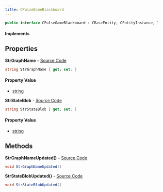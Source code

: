 ```yaml
---
title: CPulseGameBlackboard
---
```


```csharp
public interface CPulseGameBlackboard : CBaseEntity, CEntityInstance, ISchemaClass<CEntityInstance>, ISchemaClass<CBaseEntity>, ISchemaClass<CPulseGameBlackboard>, ISchemaField, ISchemaClass, INativeHandle
```

#### Implements

## Properties

**StrGraphName** - [Source Code](https://github.com/swiftly-solution/swiftlys2/blob/main/managed/src/SwiftlyS2.Generated/Schemas/Interfaces/CPulseGameBlackboard.cs#L16)

```csharp
string StrGraphName { get; set; }
```

#### Property Value

- [string](https://learn.microsoft.com/dotnet/api/system.string)

**StrStateBlob** - [Source Code](https://github.com/swiftly-solution/swiftlys2/blob/main/managed/src/SwiftlyS2.Generated/Schemas/Interfaces/CPulseGameBlackboard.cs#L18)

```csharp
string StrStateBlob { get; set; }
```

#### Property Value

- [string](https://learn.microsoft.com/dotnet/api/system.string)

## Methods

**StrGraphNameUpdated()** - [Source Code](https://github.com/swiftly-solution/swiftlys2/blob/main/managed/src/SwiftlyS2.Generated/Schemas/Interfaces/CPulseGameBlackboard.cs#L20)

```csharp
void StrGraphNameUpdated()
```

**StrStateBlobUpdated()** - [Source Code](https://github.com/swiftly-solution/swiftlys2/blob/main/managed/src/SwiftlyS2.Generated/Schemas/Interfaces/CPulseGameBlackboard.cs#L21)

```csharp
void StrStateBlobUpdated()
```

